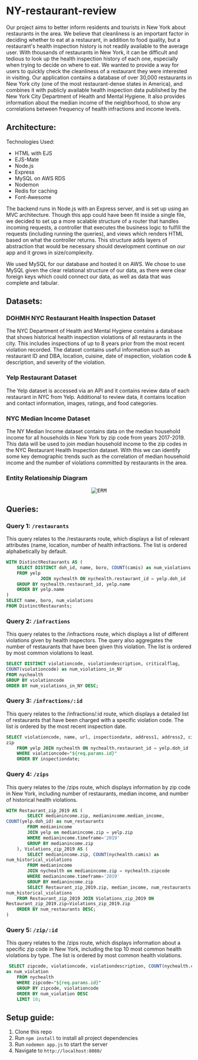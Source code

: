 # NY-restaurant-review

Our project aims to better inform residents and tourists in New York about restaurants in the area. We believe that cleanliness is an important factor in deciding whether to eat at a restaurant, in addition to food quality, but a restaurant's health inspection history is not readily available to the average user. With thousands of restaurants in New York, it can be difficult and tedious to look up the health inspection history of each one, especially when trying to decide on where to eat. We wanted to provide a way for users to quickly check the cleanliness of a restaurant they were interested in visiting.
Our application contains a database of over 30,000 restaurants in New York city (one of the most restaurant-dense states in America), and combines it with publicly available health inspection data published by the New York City Department of Health and Mental Hygiene. It also provides information about the median income of the neighborhood, to show any correlations between frequency of health infractions and income levels.

## Architecture:

Technologies Used:
* HTML with EJS
* EJS-Mate
* Node.js
* Express
* MySQL on AWS RDS
* Nodemon
* Redis for caching
* Font-Awesome

The backend runs in Node.js with an Express server, and is set up using an MVC architecture. Though this app could have been fit inside a single file, we decided to set up a more scalable structure of a router that handles incoming requests, a controller that executes the business logic to fulfill the requests (including running the queries), and views which renders HTML based on what the controller returns. This structure adds layers of abstraction that would be necessary should development continue on our app and it grows in size/complexity.

We used MySQL for our database and hosted it on AWS. We chose to use MySQL given the clear relational structure of our data, as there were clear foreign keys which could connect our data, as well as data that was complete and tabular.

## Datasets:
### DOHMH NYC Restaurant Health Inspection Dataset
The NYC Department of Health and Mental Hygiene contains a database that shows historical health inspection violations of all restaurants in the city. This includes inspections of up to 8 years prior from the most recent violation recorded. The dataset contains useful information such as restaurant ID and DBA, location, cuisine, date of inspection, violation code & description, and severity of the violation.

### Yelp Restaurant Dataset
The Yelp dataset is accessed via an API and it contains review data of each restaurant in NYC from Yelp. Additional to review data, it contains location and contact information, images, ratings, and food categories.

### NYC Median Income Dataset
The NY Median Income dataset contains data on the median household income for all households in New York by zip code from years 2017-2019. This data will be used to join median household income to the zip codes in the NYC Restaurant Health Inspection dataset. With this we can identify some key demographic trends such as the correlation of median household income and the number of violations committed by restaurants in the area.

### Entity Relationship Diagram
<p align="center">
  <kbd>
    <img src="MY_York_Restaurant_Review/ERM.png" alt="ERM">
  </kbd>
</p>

## Queries:
### Query 1: `/restaurants`
This query relates to the /restaurants route, which displays a list of relevant attributes (name, location, number of health infractions. The list is ordered alphabetically by default.
```sql
WITH DistinctRestaurants AS (
    SELECT DISTINCT doh_id, name, boro, COUNT(camis) as num_violations
    FROM yelp
             JOIN nychealth ON nychealth.restaurant_id = yelp.doh_id
    GROUP BY nychealth.restaurant_id, yelp.name
    ORDER BY yelp.name
)
SELECT name, boro, num_violations
FROM DistinctRestaurants;
```

### Query 2: `/infractions`
This query relates to the /infractions route, which displays a list of different violations given by health inspectors. The query also aggregates the number of restaurants that have been given this violation. The list is ordered by most common violations to least.
```sql
SELECT DISTINCT violationcode, violationdescription, criticalflag,
COUNT(violationcode) as num_violations_in_NY
FROM nychealth
GROUP BY violationcode
ORDER BY num_violations_in_NY DESC;
```

### Query 3: `/infractions/:id`
This query relates to the /infractions/:id route, which displays a detailed list of restaurants that have been charged with a specific violation code. The list is ordered by the most recent inspection date.
```sql
SELECT violationcode, name, url, inspectiondate, address1, address2, city,
zip
    FROM yelp JOIN nychealth ON nychealth.restaurant_id = yelp.doh_id
    WHERE violationcode="${req.params.id}"
    ORDER BY inspectiondate;
```

### Query 4: `/zips`
This query relates to the /zips route, which displays information by zip code in New York, including number of restaurants, median income, and number of historical health violations.
```sql
WITH Restaurant_zip_2019 AS (
        SELECT medianincome.zip, medianincome.median_income,
COUNT(yelp.doh_id) as num_restaurants
        FROM medianincome
        JOIN yelp on medianincome.zip = yelp.zip
        WHERE medianincome.timeframe='2019'
        GROUP BY medianincome.zip
    ), Violations_zip_2019 AS (
        SELECT medianincome.zip, COUNT(nychealth.camis) as
num_historical_violations
        FROM medianincome
        JOIN nychealth on medianincome.zip = nychealth.zipcode
        WHERE medianincome.timeframe='2019'
        GROUP BY medianincome.zip
        SELECT Restaurant_zip_2019.zip, median_income, num_restaurants,
num_historical_violations
    FROM Restaurant_zip_2019 JOIN Violations_zip_2019 ON
Restaurant_zip_2019.zip=Violations_zip_2019.zip
    ORDER BY num_restaurants DESC;
)
```

### Query 5: `/zip/:id`
This query relates to the /zips route, which displays information about a specific zip code in New York, including the top 10 most common health violations by type. The list is ordered by most common health violations.
```sql
 SELECT zipcode, violationcode, violationdescription, COUNT(nychealth.camis)
as num_violation
    FROM nychealth
    WHERE zipcode="${req.params.id}"
    GROUP BY zipcode, violationcode
    ORDER BY num_violation DESC
    LIMIT 10;
```

## Setup guide:

1. Clone this repo
2. Run `npm install` to install all project dependencies
3. Run `nodemon app.js` to start the server
4. Navigate to `http://localhost:8080/`
